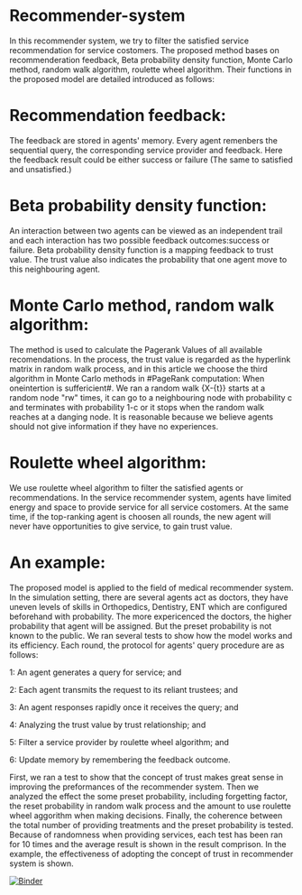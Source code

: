 # Recommender-system  

In this recommender system, we try to filter the satisfied service recommendation for service costomers. The proposed method bases 
on recommenderation feedback, Beta probability density function, Monte Carlo method, random walk algorithm, roulette wheel algorithm. 
Their functions in the proposed model are detailed introduced as follows:

# Recommendation feedback: 
The feedback are stored in agents' memory. Every agent remenbers the sequential query, the corresponding service provider and feedback. Here the feedback result could be either success or failure (The same to satisfied and unsatisfied.)
# Beta probability density function: 
An interaction between two agents can be viewed as an independent trail and each interaction has two possible feedback outcomes:success or failure. Beta probability density function is a mapping feedback to trust value. The trust value 
also indicates the probability that one agent move to this neighbouring agent. 
# Monte Carlo method, random walk algorithm:
The method is used to calculate the Pagerank Values of all available recomendations. In the process, the trust value is regarded as the hyperlink matrix in random walk process, and in this article we choose the third algorithm in  Monte Carlo methods in #PageRank computation: When oneintertion is suffericient#. We ran a random walk {X-{t}} starts at a random node "rw" times, it can go to a neighbouring node with probability c and terminates with probability 1-c or it stops when the random walk reaches at a danging node. It is reasonable because we believe agents should not give information if they have no experiences.
# Roulette wheel algorithm:
We use roulette wheel algorithm to filter the satisfied agents or recommendations. In the service recommender system, agents have limited energy and space to provide service for all service costomers. At the same time, if the top-ranking agent is choosen all rounds, the new agent will never have opportunities to give service, to gain trust value.
# An example:
The proposed model is applied to the field of medical recommender system. In the simulation setting, there are several agents act as doctors, they have uneven levels of skills in Orthopedics, Dentistry, ENT which are configured beforehand with probability. The more expericenced the doctors, the higher probability that agent will be assigned. But the preset probability is not known to the public. We ran several tests to show how the model works and its efficiency. Each round, the protocol for agents' query procedure are as follows:

1: An agent generates a query for service; and 

2: Each agent transmits the request to its reliant trustees; and 

3: An agent responses rapidly once it receives the query; and

4: Analyzing the trust value by trust relationship; and

5: Filter a service provider by roulette wheel algorithm; and

6: Update memory by remembering the feedback outcome.

First, we ran a test to show that the concept of trust makes great sense in improving the preformances of the recommender system. Then we analyzed the effect the some preset probability, including forgetting factor, the reset probability in random walk process and the amount to use roulette wheel aggorithm when making decisions. Finally, the coherence between the total number of providing treatments and the preset probability is tested. Because of randomness when providing services, each test has been ran for 10 times and the average result is shown in the result comprison. In the example, the effectiveness of adopting the concept of trust in recommender system is shown.

 [![Binder](https://mybinder.org/badge_logo.svg)](https://mybinder.org/v2/gh/cristal-smac/recommender.git/master?filepath=recommender.ipynb)


